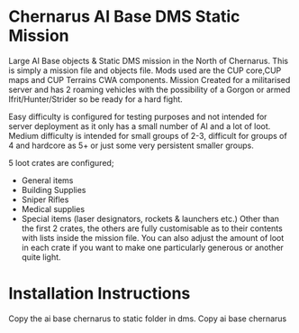 # Chernarus AI Base DMS Static Mission
Large AI Base objects &amp; Static DMS mission in the North of Chernarus. This is simply a mission file and objects file. Mods used are the CUP core,CUP maps and CUP Terrains CWA components.
Mission Created for a militarised server and has 2 roaming vehicles with the possibility of a Gorgon or armed Ifrit/Hunter/Strider so be ready for a hard fight.

Easy difficulty is configured for testing purposes and not intended for server deployment as it only has a small number of AI and a lot of loot. Medium difficulty is intended for small groups of 2-3, difficult for groups of 4 and hardcore as 5+ or just some very persistent smaller groups.

5 loot crates are configured;
- General items
- Building Supplies
- Sniper Rifles
- Medical supplies
- Special items (laser designators, rockets & launchers etc.)
Other than the first 2 crates, the others are fully customisable as to their contents with lists inside the mission file. You can also adjust the amount of loot in each crate if you want to make one particularly generous or another quite light.

# Installation Instructions
Copy the ai base chernarus to static folder in dms. Copy ai base chernarus 

